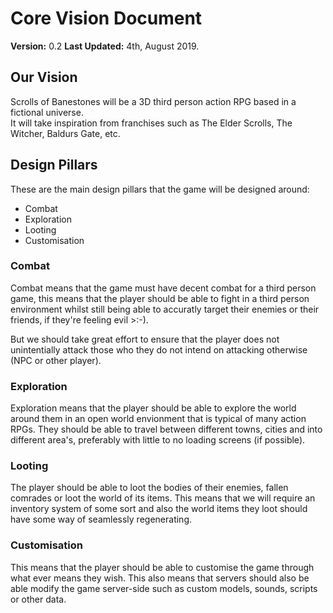 # Core Vision Document
**Version:** 0.2
**Last Updated:** 4th, August 2019.

## Our Vision
Scrolls of Banestones will be a 3D third person action RPG based in a fictional universe.  
It will take inspiration from franchises such as The Elder Scrolls, The Witcher, Baldurs Gate, etc.

## Design Pillars
These are the main design pillars that the game will be designed around:
* Combat
* Exploration
* Looting
* Customisation

### Combat
Combat means that the game must have decent combat for a third person game, this means that the player should be able to fight in a third person environment whilst still being able to accuratly target their enemies or their friends, if they're feeling evil >:-).

But we should take great effort to ensure that the player does not unintentially attack those who they do not intend on attacking otherwise (NPC or other player).

### Exploration
Exploration means that the player should be able to explore the world around them in an open world envionment that is typical of many action RPGs. They should be able to travel between different towns, cities and into different area's, preferably with little to no loading screens (if possible).

### Looting
The player should be able to loot the bodies of their enemies, fallen comrades or loot the world of its items. This means that we will require an inventory system of some sort and also the world items they loot should have some way of seamlessly regenerating.

### Customisation
This means that the player should be able to customise the game through what ever means they wish. This also means that servers should also be able modify the game server-side such as custom models, sounds, scripts or other data.